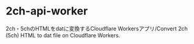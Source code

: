 # 2ch-api-worker
2ch・5chのHTMLをdatに変換するCloudflare Workersアプリ/Convert 2ch (5ch) HTML to dat file on Cloudflare Workers.

